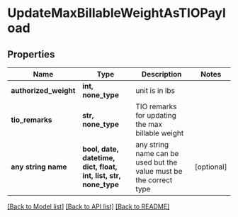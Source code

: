 # UpdateMaxBillableWeightAsTIOPayload


## Properties
Name | Type | Description | Notes
------------ | ------------- | ------------- | -------------
**authorized_weight** | **int, none_type** | unit is in lbs | 
**tio_remarks** | **str, none_type** | TIO remarks for updating the max billable weight | 
**any string name** | **bool, date, datetime, dict, float, int, list, str, none_type** | any string name can be used but the value must be the correct type | [optional]

[[Back to Model list]](../README.md#documentation-for-models) [[Back to API list]](../README.md#documentation-for-api-endpoints) [[Back to README]](../README.md)


